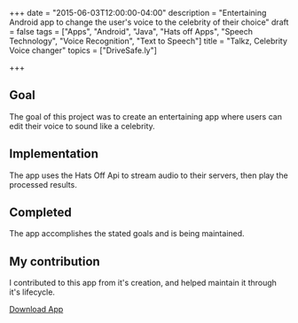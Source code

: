 +++
date = "2015-06-03T12:00:00-04:00"
description = "Entertaining Android app to change the user's voice to the celebrity of their choice"
draft = false
tags = ["Apps", "Android", "Java", "Hats off Apps", "Speech Technology", "Voice Recognition", "Text to Speech"]
title = "Talkz, Celebrity Voice changer"
topics = ["DriveSafe.ly"]

+++

## Goal
The goal of this project was to create an entertaining app where users can edit their voice to sound like a celebrity.

## Implementation
The app uses the Hats Off Api to stream audio to their servers, then play the processed results.

## Completed
The app accomplishes the stated goals and is being maintained.

## My contribution
I contributed to this app from it's creation, and helped maintain it through it's lifecycle.

[Download App](https://play.google.com/store/apps/details?id=com.CelebrityVoiceChanger.best.voice.fx.funny.lite&hl=en)